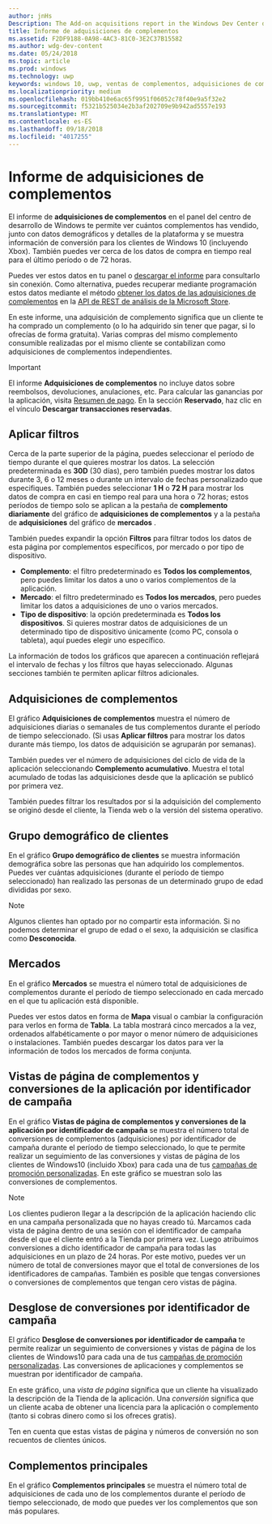 ```yaml
---
author: jnHs
Description: The Add-on acquisitions report in the Windows Dev Center dashboard lets you see how many add-ons you've sold, along with demographic and platform details.
title: Informe de adquisiciones de complementos
ms.assetid: F2DF9188-0A98-4AC3-81C0-3E2C37B15582
ms.author: wdg-dev-content
ms.date: 05/24/2018
ms.topic: article
ms.prod: windows
ms.technology: uwp
keywords: windows 10, uwp, ventas de complementos, adquisiciones de complementos, ventas de iap, productos desde la aplicación, IAP, complementos
ms.localizationpriority: medium
ms.openlocfilehash: 019bb410e6ac65f9951f06052c78f40e9a5f32e2
ms.sourcegitcommit: f5321b525034e2b3af202709e9b942ad5557e193
ms.translationtype: MT
ms.contentlocale: es-ES
ms.lasthandoff: 09/18/2018
ms.locfileid: "4017255"
---
```

# <a name="add-on-acquisitions-report"></a>Informe de adquisiciones de complementos


El informe de **adquisiciones de complementos** en el panel del centro de desarrollo de Windows te permite ver cuántos complementos has vendido, junto con datos demográficos y detalles de la plataforma y se muestra información de conversión para los clientes de Windows 10 (incluyendo Xbox). También puedes ver cerca de los datos de compra en tiempo real para el último período o de 72 horas.

Puedes ver estos datos en tu panel o [descargar el informe](download-analytic-reports.md) para consultarlo sin conexión. Como alternativa, puedes recuperar mediante programación estos datos mediante el método [obtener los datos de las adquisiciones de complementos](../monetize/get-in-app-acquisitions.md) en la [API de REST de análisis de la Microsoft Store](../monetize/access-analytics-data-using-windows-store-services.md).

En este informe, una adquisición de complemento significa que un cliente te ha comprado un complemento (o lo ha adquirido sin tener que pagar, si lo ofrecías de forma gratuita). Varias compras del mismo complemento consumible realizadas por el mismo cliente se contabilizan como adquisiciones de complementos independientes.

> [!IMPORTANT]
> El informe **Adquisiciones de complementos** no incluye datos sobre reembolsos, devoluciones, anulaciones, etc. Para calcular las ganancias por la aplicación, visita [Resumen de pago](payout-summary.md). En la sección **Reservado**, haz clic en el vínculo **Descargar transacciones reservadas**.


## <a name="apply-filters"></a>Aplicar filtros

Cerca de la parte superior de la página, puedes seleccionar el período de tiempo durante el que quieres mostrar los datos. La selección predeterminada es **30D** (30 días), pero también puedes mostrar los datos durante 3, 6 o 12 meses o durante un intervalo de fechas personalizado que especifiques. También puedes seleccionar **1 H** o **72 H** para mostrar los datos de compra en casi en tiempo real para una hora o 72 horas; estos períodos de tiempo solo se aplican a la pestaña de **complemento diariamente** del gráfico de **adquisiciones de complementos** y a la pestaña de **adquisiciones** del gráfico de **mercados** . 

También puedes expandir la opción **Filtros** para filtrar todos los datos de esta página por complementos específicos, por mercado o por tipo de dispositivo.

-   **Complemento**: el filtro predeterminado es **Todos los complementos**, pero puedes limitar los datos a uno o varios complementos de la aplicación.
-   **Mercado**: el filtro predeterminado es **Todos los mercados**, pero puedes limitar los datos a adquisiciones de uno o varios mercados.
-   **Tipo de dispositivo**: la opción predeterminada es **Todos los dispositivos**. Si quieres mostrar datos de adquisiciones de un determinado tipo de dispositivo únicamente (como PC, consola o tableta), aquí puedes elegir uno específico.

La información de todos los gráficos que aparecen a continuación reflejará el intervalo de fechas y los filtros que hayas seleccionado. Algunas secciones también te permiten aplicar filtros adicionales.


## <a name="add-on-acquisitions"></a>Adquisiciones de complementos

El gráfico **Adquisiciones de complementos** muestra el número de adquisiciones diarias o semanales de tus complementos durante el período de tiempo seleccionado. (Si usas **Aplicar filtros** para mostrar los datos durante más tiempo, los datos de adquisición se agruparán por semanas).

También puedes ver el número de adquisiciones del ciclo de vida de la aplicación seleccionando **Complemento acumulativo**. Muestra el total acumulado de todas las adquisiciones desde que la aplicación se publicó por primera vez.

También puedes filtrar los resultados por si la adquisición del complemento se originó desde el cliente, la Tienda web o la versión del sistema operativo.


## <a name="customer-demographic"></a>Grupo demográfico de clientes

En el gráfico **Grupo demográfico de clientes** se muestra información demográfica sobre las personas que han adquirido los complementos. Puedes ver cuántas adquisiciones (durante el período de tiempo seleccionado) han realizado las personas de un determinado grupo de edad divididas por sexo.

> [!NOTE]
> Algunos clientes han optado por no compartir esta información. Si no podemos determinar el grupo de edad o el sexo, la adquisición se clasifica como **Desconocida**.


## <a name="markets"></a>Mercados

En el gráfico **Mercados** se muestra el número total de adquisiciones de complementos durante el período de tiempo seleccionado en cada mercado en el que tu aplicación está disponible. 

Puedes ver estos datos en forma de **Mapa** visual o cambiar la configuración para verlos en forma de **Tabla**. La tabla mostrará cinco mercados a la vez, ordenados alfabéticamente o por mayor o menor número de adquisiciones o instalaciones. También puedes descargar los datos para ver la información de todos los mercados de forma conjunta.


## <a name="add-on-page-views-and-conversions-by-campaign-id"></a>Vistas de página de complementos y conversiones de la aplicación por identificador de campaña

En el gráfico **Vistas de página de complementos y conversiones de la aplicación por identificador de campaña** se muestra el número total de conversiones de complementos (adquisiciones) por identificador de campaña durante el período de tiempo seleccionado, lo que te permite realizar un seguimiento de las conversiones y vistas de página de los clientes de Windows10 (incluido Xbox) para cada una de tus [campañas de promoción personalizadas](create-a-custom-app-promotion-campaign.md). En este gráfico se muestran solo las conversiones de complementos.

> [!NOTE]
> Los clientes pudieron llegar a la descripción de la aplicación haciendo clic en una campaña personalizada que no hayas creado tú. Marcamos cada vista de página dentro de una sesión con el identificador de campaña desde el que el cliente entró a la Tienda por primera vez. Luego atribuimos conversiones a dicho identificador de campaña para todas las adquisiciones en un plazo de 24 horas. Por este motivo, puedes ver un número de total de conversiones mayor que el total de conversiones de los identificadores de campañas. También es posible que tengas conversiones o conversiones de complementos que tengan cero vistas de página. 


## <a name="conversions-breakdown-by-campaign-id"></a>Desglose de conversiones por identificador de campaña

El gráfico **Desglose de conversiones por identificador de campaña** te permite realizar un seguimiento de conversiones y vistas de página de los clientes de Windows10 para cada una de tus [campañas de promoción personalizadas](create-a-custom-app-promotion-campaign.md). Las conversiones de aplicaciones y complementos se muestran por identificador de campaña.

En este gráfico, una *vista de página* significa que un cliente ha visualizado la descripción de la Tienda de la aplicación. Una *conversión* significa que un cliente acaba de obtener una licencia para la aplicación o complemento (tanto si cobras dinero como si los ofreces gratis).

Ten en cuenta que estas vistas de página y números de conversión no son recuentos de clientes únicos. 


## <a name="top-add-ons"></a>Complementos principales

En el gráfico **Complementos principales** se muestra el número total de adquisiciones de cada uno de los complementos durante el período de tiempo seleccionado, de modo que puedes ver los complementos que son más populares. 



 

 
